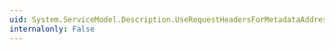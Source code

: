 ```yaml
---
uid: System.ServiceModel.Description.UseRequestHeadersForMetadataAddressBehavior.DefaultPortsByScheme
internalonly: False
---
```

